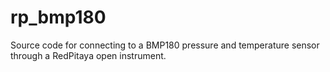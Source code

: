 # rp_bmp180
Source code for connecting to a BMP180 pressure and temperature sensor through a RedPitaya open instrument.
